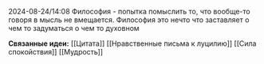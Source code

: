 2024-08-24/14:08
Философия - попытка помыслить то, что вообще-то говоря в мысль не вмещается.
Философия это нечто что заставляет о чем то задуматься о чем то духовном



**Связанные идеи:**
[[Цитата]]
[[Нравственные письма к луцилию]]
[[Сила спокойствия]]
[[Мудрость]]
